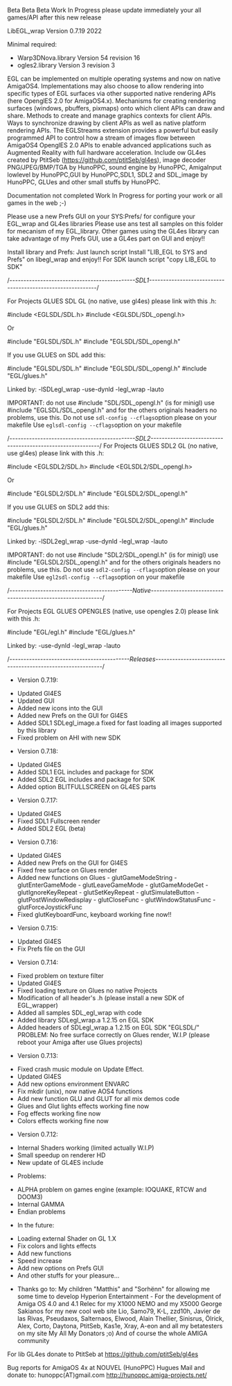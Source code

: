 Beta Beta Beta Work In Progress please update immediately your all games/API after this new release

LibEGL_wrap Version 0.7.19 2022

Minimal required:
- Warp3DNova.library Version 54 revision 16
- ogles2.library Version 3 revision 3
 

EGL can be implemented on multiple operating systems and now on native AmigaOS4.
Implementations may also choose to allow rendering into specific types of EGL surfaces via other supported native rendering APIs (here OpenglES 2.0 for AmigaOS4.x).
Mechanisms for creating rendering surfaces (windows, pbuffers, pixmaps) onto which client APIs can draw and share.
Methods to create and manage graphics contexts for client APIs.
Ways to synchronize drawing by client APIs as well as native platform rendering APIs.
The EGLStreams extension provides a powerful but easily programmed API to control how a stream of images flow between AmigaOS4 OpenglES 2.0 APIs to enable advanced applications such as Augmented Reality with full hardware acceleration.
Include ow GL4es created by PtitSeb (https://github.com/ptitSeb/gl4es), image decoder PNG/JPEG/BMP/TGA by HunoPPC, sound engine by HunoPPC, AmigaInput lowlevel by HunoPPC,GUI by HunoPPC,SDL1, SDL2 and SDL_image by HunoPPC, GLUes and other small stuffs by HunoPPC.
 
Documentation not completed Work In Progress for porting your work or all games in the web ;-)

Please use a new Prefs GUI on your SYS:Prefs/ for configure your EGL_wrap and GL4es libraries
Please use ans test all samples on this folder for mecanism of my EGL_library.
Other games using the GL4es library can take advantage of my Prefs GUI, use a GL4es part on GUI and enjoy!!

Install library and Prefs:
Just launch script Install "LIB_EGL to SYS and Prefs" on libegl_wrap and enjoy!!
For SDK launch script "copy LIB_EGL to SDK"

/*---------------------------------------------SDL1-----------------------------------------------------------*/

For Projects GLUES SDL GL (no native, use gl4es) please link with this .h:

#include <EGLSDL/SDL.h>
#include <EGLSDL/SDL_opengl.h>

Or

#include "EGLSDL/SDL.h"
#include "EGLSDL/SDL_opengl.h"


If you use GLUES on SDL add this:

#include "EGLSDL/SDL.h"
#include "EGLSDL/SDL_opengl.h"
#include "EGL/glues.h"

Linked by: -lSDLegl_wrap -use-dynld -legl_wrap -lauto

IMPORTANT: do not use #include "SDL/SDL_opengl.h" (is for minigl) use #include "EGLSDL/SDL_opengl.h" and for the others originals headers no problems, use this.
                  Do not use `sdl-config --cflags`option please on your makefile
				  Use `eglsdl-config --cflags`option on your makefile

/*---------------------------------------------SDL2-----------------------------------------------------------*/
For Projects GLUES SDL2 GL (no native, use gl4es) please link with this .h:

#include <EGLSDL2/SDL.h>
#include <EGLSDL2/SDL_opengl.h>

Or

#include "EGLSDL2/SDL.h"
#include "EGLSDL2/SDL_opengl.h"


If you use GLUES on SDL2 add this:

#include "EGLSDL2/SDL.h"
#include "EGLSDL2/SDL_opengl.h"
#include "EGL/glues.h"

Linked by: -lSDL2egl_wrap -use-dynld -legl_wrap -lauto

IMPORTANT: do not use #include "SDL2/SDL_opengl.h" (is for minigl) use #include "EGLSDL2/SDL_opengl.h" and for the others originals headers no problems, use this.
                  Do not use `sdl2-config --cflags`option please on your makefile
				  Use `egl2sdl-config --cflags`option on your makefile

/*--------------------------------------------Native------------------------------------------------------------*/

For Projects EGL GLUES OPENGLES (native, use opengles 2.0) please link with this .h:

#include "EGL/egl.h"
#include "EGL/glues.h"

Linked by: -use-dynld -legl_wrap -lauto

/*-------------------------------------------Releases-----------------------------------------------------------*/
- Version 0.7.19:
* Updated Gl4ES
* Updated GUI
* Added new icons into the GUI
* Added new Prefs on the GUI for Gl4ES
* Added SDL1 SDLegl_image.a fixed for fast loading all images supported by this library
* Fixed problem on AHI with new SDK


- Version 0.7.18:
* Updated Gl4ES
* Added SDL1 EGL includes and package for SDK
* Added SDL2 EGL includes and package for SDK
* Added option BLITFULLSCREEN on GL4ES parts

- Version 0.7.17:
* Updated Gl4ES
* Fixed SDL1 Fullscreen render 
* Added SDL2 EGL (beta)



- Version 0.7.16:
* Updated Gl4ES
* Added new Prefs on the GUI for Gl4ES
* Fixed free surface on Glues render
* Added new functions on Glues
                - glutGameModeString
                - glutEnterGameMode
                - glutLeaveGameMode
                - glutGameModeGet
                - glutIgnoreKeyRepeat
                - glutSetKeyRepeat
                - glutSimulateButton
                - glutPostWindowRedisplay
                - glutCloseFunc
                - glutWindowStatusFunc
                - glutForceJoystickFunc
* Fixed glutKeyboardFunc, keyboard working fine now!!             
 

- Version 0.7.15:
* Updated Gl4ES
* Fix Prefs file on the GUI           


- Version 0.7.14:
* Fixed problem on texture filter
* Updated Gl4ES
* Fixed loading texture on Glues no native Projects
* Modification of all header's .h (please install a new SDK of EGL_wrapper)
* Added all samples SDL_egl_wrap with code
* Added library SDLegl_wrap.a 1.2.15 on EGL SDK
* Added headers of SDLegl_wrap.a 1.2.15 on EGL SDK "EGLSDL/"
PROBLEM: No free surface correctly on Glues render, W.I.P (please reboot your Amiga after use Glues projects)
 

- Version 0.7.13:
* Fixed crash music module on Update Effect.
* Updated Gl4ES
* Add new options environment ENVARC
* Fix mkdir (unix), now native AOS4 functions
* Add new function GLU and GLUT for all mix demos code
* Glues and Glut lights effects working fine now
* Fog effects working fine now
* Colors effects working fine now

 
 - Version 0.7.12:
* Internal Shaders working (limited actually W.I.P)
* Small speedup on renderer HD
* New update of GL4ES include

 
- Problems:
* ALPHA problem on games engine (example: IOQUAKE, RTCW and DOOM3)
* Internal GAMMA
* Endian problems

- In the future:
* Loading external Shader on GL 1.X
* Fix colors and lights effects
* Add new functions
* Speed increase
* Add new options on Prefs GUI
* And other stuffs for your pleasure... 

 

- Thanks go to:
My children "Matthis" and "Sorhënn" for allowing me some time to develop
Hyperion Entertainment - For the development of Amiga OS 4.0 and 4.1
Relec for my X1000 NEMO and my X5000
George Sakianos for my new cool web site 
Lio, Samo79, K-L, zzd10h, Javier de las Rivas, Pseudaxos, Salternaos, Elwood, Alain Thellier, Sinisrus, Ölrick, Alex, Corto, Daytona, PtitSeb, Kas1e, Xray, A-eon and all my betatesters on my site
My All My Donators ;o)
And of course the whole AMIGA community

 
For lib GL4es donate to PtitSeb at https://github.com/ptitSeb/gl4es

 
Bug reports for AmigaOS 4x at
NOUVEL (HunoPPC) Hugues
Mail and donate to: hunoppc(AT)gmail.com
http://hunoppc.amiga-projects.net/
